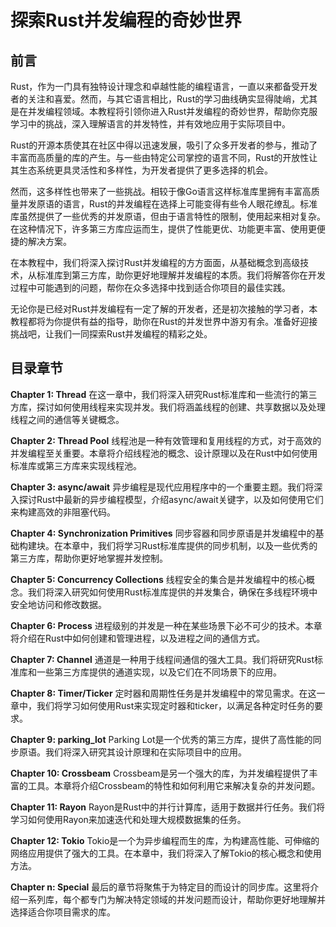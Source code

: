 # 探索Rust并发编程的奇妙世界

## 前言

Rust，作为一门具有独特设计理念和卓越性能的编程语言，一直以来都备受开发者的关注和喜爱。然而，与其它语言相比，Rust的学习曲线确实显得陡峭，尤其是在并发编程领域。本教程将引领你进入Rust并发编程的奇妙世界，帮助你克服学习中的挑战，深入理解语言的并发特性，并有效地应用于实际项目中。

Rust的开源本质使其在社区中得以迅速发展，吸引了众多开发者的参与，推动了丰富而高质量的库的产生。与一些由特定公司掌控的语言不同，Rust的开放性让其生态系统更具灵活性和多样性，为开发者提供了更多选择的机会。

然而，这多样性也带来了一些挑战。相较于像Go语言这样标准库里拥有丰富高质量并发原语的语言，Rust的并发编程在选择上可能变得有些令人眼花缭乱。标准库虽然提供了一些优秀的并发原语，但由于语言特性的限制，使用起来相对复杂。在这种情况下，许多第三方库应运而生，提供了性能更优、功能更丰富、使用更便捷的解决方案。

在本教程中，我们将深入探讨Rust并发编程的方方面面，从基础概念到高级技术，从标准库到第三方库，助你更好地理解并发编程的本质。我们将解答你在开发过程中可能遇到的问题，帮你在众多选择中找到适合你项目的最佳实践。

无论你是已经对Rust并发编程有一定了解的开发者，还是初次接触的学习者，本教程都将为你提供有益的指导，助你在Rust的并发世界中游刃有余。准备好迎接挑战吧，让我们一同探索Rust并发编程的精彩之处。

## 目录章节

**Chapter 1: Thread**
在这一章中，我们将深入研究Rust标准库和一些流行的第三方库，探讨如何使用线程来实现并发。我们将涵盖线程的创建、共享数据以及处理线程之间的通信等关键概念。

**Chapter 2: Thread Pool**
线程池是一种有效管理和复用线程的方式，对于高效的并发编程至关重要。本章将介绍线程池的概念、设计原理以及在Rust中如何使用标准库或第三方库来实现线程池。

**Chapter 3: async/await**
异步编程是现代应用程序中的一个重要主题。我们将深入探讨Rust中最新的异步编程模型，介绍async/await关键字，以及如何使用它们来构建高效的非阻塞代码。

**Chapter 4: Synchronization Primitives**
同步容器和同步原语是并发编程中的基础构建块。在本章中，我们将学习Rust标准库提供的同步机制，以及一些优秀的第三方库，帮助你更好地掌握并发控制。

**Chapter 5: Concurrency Collections**
线程安全的集合是并发编程中的核心概念。我们将深入研究如何使用Rust标准库提供的并发集合，确保在多线程环境中安全地访问和修改数据。

**Chapter 6: Process**
进程级别的并发是一种在某些场景下必不可少的技术。本章将介绍在Rust中如何创建和管理进程，以及进程之间的通信方式。

**Chapter 7: Channel**
通道是一种用于线程间通信的强大工具。我们将研究Rust标准库和一些第三方库提供的通道实现，以及它们在不同场景下的应用。

**Chapter 8: Timer/Ticker**
定时器和周期性任务是并发编程中的常见需求。在这一章中，我们将学习如何使用Rust来实现定时器和ticker，以满足各种定时任务的要求。

**Chapter 9: parking_lot**
Parking Lot是一个优秀的第三方库，提供了高性能的同步原语。我们将深入研究其设计原理和在实际项目中的应用。

**Chapter 10: Crossbeam**
Crossbeam是另一个强大的库，为并发编程提供了丰富的工具。本章将介绍Crossbeam的特性和如何利用它来解决复杂的并发问题。

**Chapter 11: Rayon**
Rayon是Rust中的并行计算库，适用于数据并行任务。我们将学习如何使用Rayon来加速迭代和处理大规模数据集的任务。

**Chapter 12: Tokio**
Tokio是一个为异步编程而生的库，为构建高性能、可伸缩的网络应用提供了强大的工具。在本章中，我们将深入了解Tokio的核心概念和使用方法。

**Chapter n: Special**
最后的章节将聚焦于为特定目的而设计的同步库。这里将介绍一系列库，每个都专门为解决特定领域的并发问题而设计，帮助你更好地理解并选择适合你项目需求的库。

